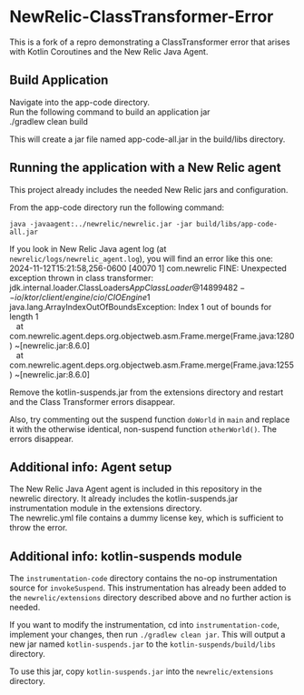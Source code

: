 # NewRelic-ClassTransformer-Error

This is a fork of a repro demonstrating a ClassTransformer error that arises with Kotlin Coroutines and the New Relic Java Agent.  

## Build Application
Navigate into the app-code directory.   
Run the following command to build an application jar    
./gradlew clean build     

This will create a jar file named app-code-all.jar in the build/libs directory.  

## Running the application with a New Relic agent
This project already includes the needed New Relic jars and configuration. 

From the app-code directory run the following command:   
```
java -javaagent:../newrelic/newrelic.jar -jar build/libs/app-code-all.jar
```

If you look in New Relic Java agent log (at `newrelic/logs/newrelic_agent.log`), you will find an error like this one:   
2024-11-12T15:21:58,256-0600 [40070 1] com.newrelic FINE: Unexpected exception thrown in class transformer: jdk.internal.loader.ClassLoaders$AppClassLoader@14899482--io/ktor/client/engine/cio/CIOEngine$1   
java.lang.ArrayIndexOutOfBoundsException: Index 1 out of bounds for length 1    
&nbsp;&nbsp;&nbsp;at com.newrelic.agent.deps.org.objectweb.asm.Frame.merge(Frame.java:1280) ~[newrelic.jar:8.6.0]    
&nbsp;&nbsp;&nbsp;at com.newrelic.agent.deps.org.objectweb.asm.Frame.merge(Frame.java:1255) ~[newrelic.jar:8.6.0]    


Remove the kotlin-suspends.jar from the extensions directory and restart and the Class Transformer errors disappear.

Also, try commenting out the suspend function `doWorld` in `main` and replace it with the otherwise identical, 
non-suspend function `otherWorld()`. The errors disappear. 

## Additional info: Agent setup
The New Relic Java Agent agent is included in this repository in the newrelic directory.  It already includes the kotlin-suspends.jar instrumentation module in the extensions directory.    
The newrelic.yml file contains a dummy license key, which is sufficient to throw the error.   

## Additional info: kotlin-suspends module

The `instrumentation-code` directory contains the no-op instrumentation source for `invokeSuspend`. This instrumentation
has already been added to the `newrelic/extensions` directory described above and no further action is needed. 

If you want to modify the instrumentation, cd into `instrumentation-code`, implement your changes, then run `./gradlew clean jar`.
This will output a new jar named `kotlin-suspends.jar` to the `kotlin-suspends/build/libs` directory.

To use this jar, copy `kotlin-suspends.jar` into the `newrelic/extensions` directory. 
